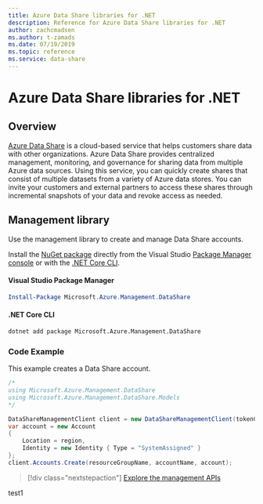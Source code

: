 ```yaml
---
title: Azure Data Share libraries for .NET
description: Reference for Azure Data Share libraries for .NET
author: zachcmadsen
ms.author: t-zamads
ms.date: 07/19/2019
ms.topic: reference
ms.service: data-share
---
```


# Azure Data Share libraries for .NET

## Overview

[Azure Data Share](https://azure.microsoft.com/en-us/services/data-share/) is a cloud-based service that helps customers share data with other organizations. Azure Data Share provides centralized management, monitoring, and governance for sharing data from multiple Azure data sources. Using this service, you can quickly create shares that consist of multiple datasets from a variety of Azure data stores. You can invite your customers and external partners to access these shares through incremental snapshots of your data and revoke access as needed.

## Management library

Use the management library to create and manage Data Share accounts.

Install the [NuGet package](https://www.nuget.org/packages/Microsoft.Azure.Management.DataShare) directly from the Visual Studio [Package Manager console](https://docs.microsoft.com/nuget/tools/package-manager-console) or with the [.NET Core CLI](https://docs.microsoft.com/dotnet/core/tools/dotnet-add-package).

#### Visual Studio Package Manager

```powershell
Install-Package Microsoft.Azure.Management.DataShare
```

#### .NET Core CLI

```bash
dotnet add package Microsoft.Azure.Management.DataShare
```

### Code Example

This example creates a Data Share account.

```csharp
/*
using Microsoft.Azure.Management.DataShare
using Microsoft.Azure.Management.DataShare.Models
*/

DataShareManagementClient client = new DataShareManagementClient(tokenCredentials) { SubscriptionId = subscriptionId };
var account = new Account
{
    Location = region,
    Identity = new Identity { Type = "SystemAssigned" }
};
client.Accounts.Create(resourceGroupName, accountName, account);
```

> [!div class="nextstepaction"]
> [Explore the management APIs](/dotnet/api/overview/azure/datashare/management)

test1
